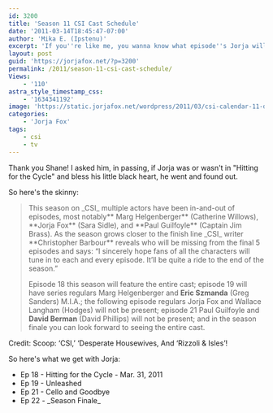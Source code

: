 ```yaml
---
id: 3200
title: 'Season 11 CSI Cast Schedule'
date: '2011-03-14T18:45:47-07:00'
author: 'Mika E. (Ipstenu)'
excerpt: 'If you''re like me, you wanna know what episode''s Jorja will be in for the rest of the season. Here are those answers!'
layout: post
guid: 'https://jorjafox.net/?p=3200'
permalink: /2011/season-11-csi-cast-schedule/
Views:
    - '110'
astra_style_timestamp_css:
    - '1634341192'
image: 'https://static.jorjafox.net/wordpress/2011/03/csi-calendar-11-dan-b.jpg'
categories:
    - 'Jorja Fox'
tags:
    - csi
    - tv
---
```


Thank you Shane!  I asked him, in passing, if Jorja was or wasn't in "Hitting for the Cycle" and bless his little black heart, he went and found out.

So here's the skinny:
<blockquote>This season on _CSI_ multiple actors have been in-and-out of episodes, most notably** Marg Helgenberger** (Catherine Willows), **Jorja Fox** (Sara Sidle), and **Paul Guilfoyle** (Captain Jim Brass). As the season grows closer to the finish line _CSI_ writer **Christopher Barbour** reveals who will be missing from the final 5 episodes and says: “I sincerely hope fans of all the characters will tune in to each and every episode.  It’ll be quite a ride to the end of the season.”

Episode 18 this season will feature the entire cast; episode 19 will have series regulars Marg Helgenberger and **Eric Szmanda** (Greg Sanders) M.I.A.; the following episode regulars Jorja Fox and Wallace Langham (Hodges) will not be present; episode 21 Paul Guilfoyle and **David Berman** (David Phillips) will not be present; and in the season finale you can look forward to seeing the entire cast.</blockquote>

Credit: Scoop: ‘CSI,’ ‘Desperate Housewives, And ‘Rizzoli & Isles’!

So here's what we get with Jorja:
<ul>
	<li>Ep 18 - Hitting for the Cycle - Mar. 31, 2011</li>
	<li>Ep 19 - Unleashed</li>
	<li>Ep 21 - Cello and Goodbye</li>
	<li>Ep 22 - _Season Finale_</li>
</ul>

